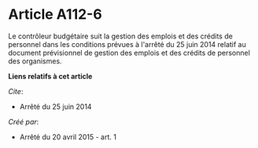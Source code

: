# Article A112-6

Le contrôleur budgétaire suit la gestion des emplois et des crédits de personnel dans les conditions prévues à l'arrêté du 25
juin 2014 relatif au document prévisionnel de gestion des emplois et des crédits de personnel des organismes.

**Liens relatifs à cet article**

_Cite_:

  - Arrêté du 25 juin 2014

_Créé par_:

  - Arrêté du 20 avril 2015 - art. 1
